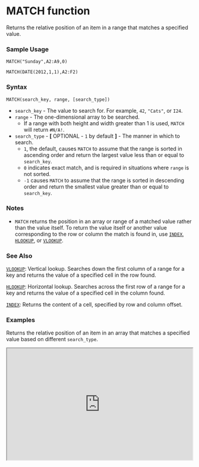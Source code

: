 # MATCH function

Returns the relative position of an item in a range that matches a specified value.

### Sample Usage

`MATCH("Sunday",A2:A9,0)`

`MATCH(DATE(2012,1,1),A2:F2)`

### Syntax

`MATCH(search_key, range, [search_type])`

* `search_key` - The value to search for. For example, `42`, `"Cats"`, or `I24`.
* `range` - The one-dimensional array to be searched.
  * If a range with both height and width greater than 1 is used, `MATCH` will return `#N/A!`.
* `search_type` - **[** OPTIONAL - `1` by default **]** - The manner in which to search.
  * `1`, the default, causes `MATCH` to assume that the range is sorted in ascending order and return the largest value less than or equal to `search_key`.
  * `0` indicates exact match, and is required in situations where `range` is not sorted.
  * `-1` causes `MATCH` to assume that the range is sorted in descending order and return the smallest value greater than or equal to `search_key`.

### Notes

* `MATCH` returns the position in an array or range of a matched value rather than the value itself. To return the value itself or another value corresponding to the row or column the match is found in, use [`INDEX`](https://support.google.com/docs/answer/3098242), [`HLOOKUP`](https://support.google.com/docs/answer/3093375), or [`VLOOKUP`](https://support.google.com/docs/answer/3093318).

### See Also

[`VLOOKUP`](https://support.google.com/docs/answer/3093318): Vertical lookup. Searches down the first column of a range for a key and returns the value of a specified cell in the row found.

[`HLOOKUP`](https://support.google.com/docs/answer/3093375): Horizontal lookup. Searches across the first row of a range for a key and returns the value of a specified cell in the column found.

[`INDEX`](https://support.google.com/docs/answer/3098242): Returns the content of a cell, specified by row and column offset.

### Examples

Returns the relative position of an item in an array that matches a specified value based on different `search_type`.

<iframe height="300" src="https://docs.google.com/spreadsheet/pub?key=0As3tAuweYU9QdEFXa1dxVGtFd3BWUktRUmRwUkF3Qmc&single=true&gid=0&output=html&widget=true" width="500"></iframe>
